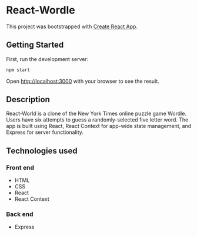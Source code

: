 # React-Wordle

This project was bootstrapped with [Create React App](https://github.com/facebook/create-react-app).

## Getting Started

First, run the development server:

```bash
npm start
```

Open [http://localhost:3000](http://localhost:8000) with your browser to see the result.

## Description

React-World is a clone of the New York Times online puzzle game Wordle. Users have six attempts to guess a randomly-selected five letter word. The app is built using React, React Context for app-wide state management, and Express for server functionality.

## Technologies used

### Front end
- HTML
- CSS
- React
- React Context

### Back end
- Express